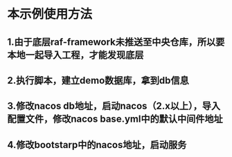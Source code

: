 # 本示例使用方法
## 1.由于底层raf-framework未推送至中央仓库，所以要本地一起导入工程，才能发现底层
## 2.执行脚本，建立demo数据库，拿到db信息
## 3.修改nacos db地址，启动nacos（2.x以上），导入配置文件，修改nacos base.yml中的默认中间件地址
## 4.修改bootstarp中的nacos地址，启动服务
